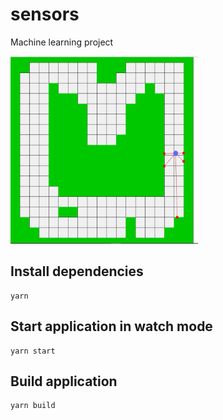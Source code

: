 # sensors
Machine learning project

<img src="https://github.com/mterczynski/sensors/blob/master/assets/projectPreview.gif" width="300" height="300">

## Install dependencies

```
yarn
```

## Start application in watch mode

```
yarn start
```

## Build application

```
yarn build
```
